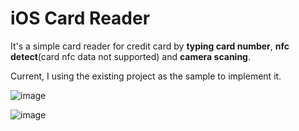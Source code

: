 **iOS Card Reader**
==========================

It's a simple card reader for credit card by **typing card number**, **nfc detect**(card nfc data not supported) and **camera scaning**.

Current, I using the existing project as the sample to implement it.

![image](https://github.com/YomiRY/iOS_NFC_Card_Reader/blob/feature/readMe/images/card_reader_screen_shot_1.png)

![image](https://github.com/YomiRY/iOS_NFC_Card_Reader/blob/feature/readMe/images/card_reader_screen_shot_2.png)